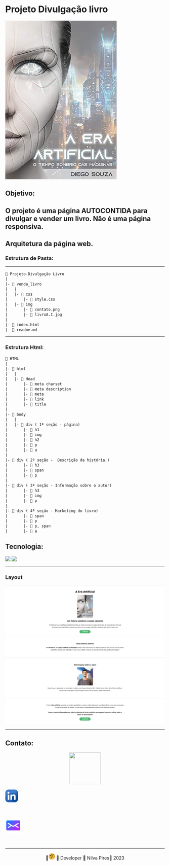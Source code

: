 # Projeto Divulgação livro
![Livro](./img/livroA.I.jpg)

## Objetivo:
O projeto é uma página AUTOCONTIDA para divulgar e vender um livro. Não é uma página responsiva.
---
## Arquitetura da página web.
### Estrutura de Pasta:
---

    📁 Projeto-Divulgação Livro
    |
    |- 📁 venda_livro
    |   |
    |   |- 📁 css
    |       |- 📑 style.css
    |   |- 📁 img
    |       |- 📑 contato.png
    |       |- 📑 livroA.I.jpg
    |       
    |- 📑 index.html
    |- 📑 readme.md
  


---
### Estrutura Html:

    📁 HTML
    |
    |- 📁 html
    |   |
    |   |- 📁 Head
    |       |- 📑 meta charset
    |       |- 📑 meta description
    |       |- 📑 meta
    |       |- 📑 link
    |       |- 📑 title
    |
    |- 📁 body
    |   |      
    |   |- 📁 div ( 1ª seção - página)
    |       |- 📑 h1
    |       |- 📑 img
    |       |- 📑 h2
    |       |- 📑 p
    |       |- 📑 a
    |
    |- 📁 div ( 2ª seção -  Descrição da história.)
    |       |- 📑 h3
    |       |- 📑 span
    |       |- 📑 p
    |
    |- 📁 div ( 3ª seção - Informação sobre o autor)
    |       |- 📑 h3
    |       |- 📑 img
    |       |- 📑 p
    |
    |- 📁 div ( 4ª seção - Marketing do livro)
    |       |- 📑 span
    |       |- 📑 p
    |       |- 📑 p, span
    |       |- 📑 a       
    

## Tecnologia:
  ![](https://img.shields.io/badge/HTML-239120?style=for-the-badge&logo=html5&logoColor=white)
![](https://img.shields.io/badge/CSS-239120?&style=for-the-badge&logo=css3&logoColor=white)  


---
### Layout 
<img text-align="center" src="./img/layout_completo.jpg">  


---
## Contato:



<center><img src="https://gifmania.com.br/wp-content/uploads/2020/12/fala_comigo.gif" width="100px" height="100px"></center>


<widht><a href="https://www.linkedin.com/in/nilva-pires" target="_blank">
<img text-align="left"  src="img/linkedin.png" alt="linkedin" width="40px" height="40px"></a></widht>  

<br>


 <left><a href="mailto:piresnilva@gmail.com" target="_blank">
<img text-align="right" src="img/email.png" alt="e-mail"  width="50px" height="50px"></a>  </left>

<br>  

___

<center>🔸<img src="img/mpnf.png" width="20px" height="20px"> 🔸 Developer 🔸 Nilva Pires🔸 2023</center>


